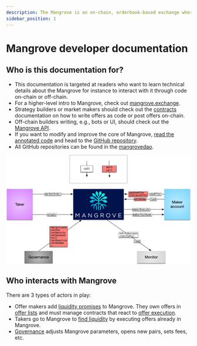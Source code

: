 ```yaml
---
description: The Mangrove is an on-chain, orderbook-based exchange where offers are code.
sidebar_position: 1
---
```


# Mangrove developer documentation

## Who is this documentation for?

* This documentation is targeted at readers who want to learn technical details about the Mangrove for instance to interact with it through code on-chain or off-chain.
* For a higher-level intro to Mangrove, check out [mangrove.exchange](https://mangrove.exchange).
* Strategy builders or market makers should check out the [contracts](mangrove-core/) documentation on how to write offers as code or post offers on-chain.
* Off-chain builders writing, e.g., bots or UI, should check out the [Mangrove API](mangrove-js/).
* If you want to modify and improve the core of Mangrove, [read the annotated code](https://code.mangrove.exchange/MgvDoc.html) and head to the [GitHub repository](https://github.com/mangrovedao/mangrove-core).
* All GitHub repositories can be found in the [mangrovedao](https://github.com/mangrovedao).

![A bird's-eye view of the Mangrove ecosystem.](../../static/img/assets/contactMap.png)

## Who interacts with Mangrove

There are 3 types of actors in play:

* Offer makers add [liquidity promises](mangrove-core/explanations/offer-maker/) to Mangrove. They own offers in [offer lists](mangrove-core/technical-references/taking-and-making-offers/market.md) and must manage contracts that react to [offer execution](mangrove-core/technical-references/taking-and-making-offers/reactive-offer/offer-data-structures.md).
* Takers go to Mangrove to [find liquidity](mangrove-core/explanations/offer-taker.md) by executing offers already in Mangrove.
* [Governance](mangrove-core/technical-references/governance-parameters/) adjusts Mangrove parameters, opens new pairs, sets fees, etc.
